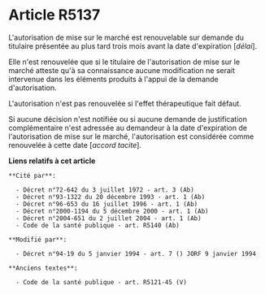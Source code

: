 # Article R5137

L'autorisation de mise sur le marché est renouvelable sur demande du titulaire présentée au plus tard trois mois avant la
date d'expiration [*délai*].

Elle n'est renouvelée que si le titulaire de l'autorisation de mise sur le marché atteste qu'à sa connaissance aucune
modification ne serait intervenue dans les éléments produits à l'appui de la demande d'autorisation.

L'autorisation n'est pas renouvelée si l'effet thérapeutique fait défaut.

Si aucune décision n'est notifiée ou si aucune demande de justification complémentaire n'est adressée au demandeur à la date
d'expiration de l'autorisation de mise sur le marché, l'autorisation est considérée comme renouvelée à cette date [*accord
tacite*].

**Liens relatifs à cet article**

	**Cité par**:

	  - Décret n°72-642 du 3 juillet 1972 - art. 3 (Ab)
	  - Décret n°93-1322 du 20 décembre 1993 - art. 1 (Ab)
	  - Décret n°96-653 du 16 juillet 1996 - art. 1 (Ab)
	  - Décret n°2000-1194 du 5 décembre 2000 - art. 1 (Ab)
	  - Décret n°2004-651 du 2 juillet 2004 - art. 1 (Ab)
	  - Code de la santé publique - art. R5140 (Ab)

	**Modifié par**:

	  - Décret n°94-19 du 5 janvier 1994 - art. 7 () JORF 9 janvier 1994

	**Anciens textes**:

	  - Code de la santé publique - art. R5121-45 (V)

